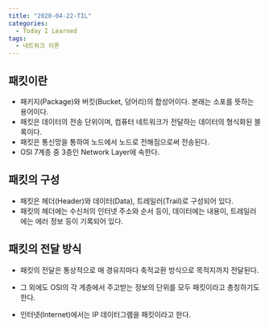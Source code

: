 ```yaml
---
title: "2020-04-22-TIL"
categories: 
  - Today I Learned
tags:
  - 네트워크 이론
---
```


패킷이란
---
  - 패키지(Package)와 버킷(Bucket, 덩어리)의 합성어이다. 본래는 소포를 뜻하는 용어이다.
  - 패킷은 데이터의 전송 단위이며, 컴퓨터 네트워크가 전달하는 데이터의 형식화된 블록이다.
  - 패킷은 통신망을 통하여 노드에서 노드로 전해짐으로써 전송된다.
  - OSI 7계층 중 3층인 Network Layer에 속한다.

패킷의 구성
---
  - 패킷은 헤더(Header)와 데이터(Data), 트레일러(Trail)로 구성되어 있다.
  - 패킷의 헤더에는 수신처의 인터넷 주소와 순서 등이, 데이터에는 내용이, 트레일러에는 에러 정보 등이 기록되어 있다.

패킷의 전달 방식
---
  - 패킷의 전달은 통상적으로 매 경유지마다 축적교환 방식으로 목적지까지 전달된다.


  - 그 외에도 OSI의 각 계층에서 주고받는 정보의 단위를 모두 패킷이라고 총칭하기도 한다.
  - 인터넷(Internet)에서는 IP 데이터그램을 패킷이라고 한다.
  

